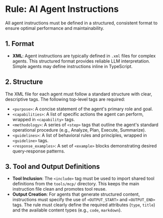 # Rule: AI Agent Instructions

All agent instructions must be defined in a structured, consistent format to ensure optimal performance and maintainability.

## 1. Format
-   **XML**: Agent instructions are typically defined in `.xml` files for complex agents. This structured format provides reliable LLM interpretation. Simple agents may define instructions inline in TypeScript.

## 2. Structure
The XML file for each agent must follow a standard structure with clear, descriptive tags. The following top-level tags are required:
-   `<purpose>`: A concise statement of the agent's primary role and goal.
-   `<capabilities>`: A list of specific actions the agent can perform, wrapped in `<capability>` tags.
-   `<methodology>`: A series of `<step>` tags that outline the agent's standard operational procedure (e.g., Analyze, Plan, Execute, Summarize).
-   `<guidelines>`: A list of behavioral rules and principles, wrapped in `<guideline>` tags.
-   `<response_examples>`: A set of `<example>` blocks demonstrating desired query-response patterns.

## 3. Tool and Output Definitions
-   **Tool Inclusion**: The `<include>` tag must be used to import shared tool definitions from the `tools/mcp/` directory. This keeps the main instruction file clean and promotes tool reuse.
-   **Output Creation**: For agents that generate structured content, instructions must specify the use of `<OUTPUT_START>` and `<OUTPUT_END>` tags. The rule must clearly define the required attributes (`type`, `title`) and the available content types (e.g., `code`, `markdown`).